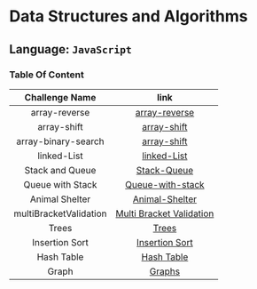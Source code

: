 # Data Structures and Algorithms

## Language: `JavaScript`

### Table Of Content

|     Challenge Name     |                                                                       link                                                                        |
| :--------------------: | :-----------------------------------------------------------------------------------------------------------------------------------------------: |
|     array-reverse      |            [array-reverse](https://github.com/sayefdeen/data-structures-and-algorithms/tree/master/javascript/challenges/arrayReverse)            |
|      array-shift       |              [array-shift](https://github.com/sayefdeen/data-structures-and-algorithms/tree/master/javascript/challenges/arrayShift)              |
|  array-binary-search   |          [array-shift](https://github.com/sayefdeen/data-structures-and-algorithms/tree/master/javascript/challenges/arrayBinarySearch)           |
|      linked-List       |      [linked-List](https://github.com/sayefdeen/data-structures-and-algorithms/tree/master/javascript/challenges/Data-Structures/linkedList)      |
|    Stack and Queue     |   [Stack-Queue](https://github.com/sayefdeen/data-structures-and-algorithms/tree/master/javascript/challenges/Data-Structures/stacksAndQueues)    |
|    Queue with Stack    | [Queue-with-stack](https://github.com/sayefdeen/data-structures-and-algorithms/tree/master/javascript/challenges/Data-Structures/queueWithStacks) |
|     Animal Shelter     | [Animal-Shelter](https://github.com/sayefdeen/data-structures-and-algorithms/tree/master/javascript/challenges/Data-Structures/fifoAnimalShelter) |
| multiBracketValidation | [Multi Bracket Validation](https://github.com/sayefdeen/data-structures-and-algorithms/tree/master/javascript/challenges/multiBracketValidation)  |
|         Trees          |                    [Trees](https://github.com/sayefdeen/data-structures-and-algorithms/tree/master/javascript/challenges/Tree)                    |
|     Insertion Sort     |       [Insertion Sort](https://github.com/sayefdeen/data-structures-and-algorithms/tree/master/javascript/challenges/sorting/insertionSort)       |
|       Hash Table       |      [Hash Table](https://github.com/sayefdeen/data-structures-and-algorithms/tree/master/javascript/challenges/Data-Structures/hashTables)       |
|         Graph          |           [Graphs](https://github.com/sayefdeen/data-structures-and-algorithms/tree/master/javascript/challenges/Data-Structures/graph)           |
